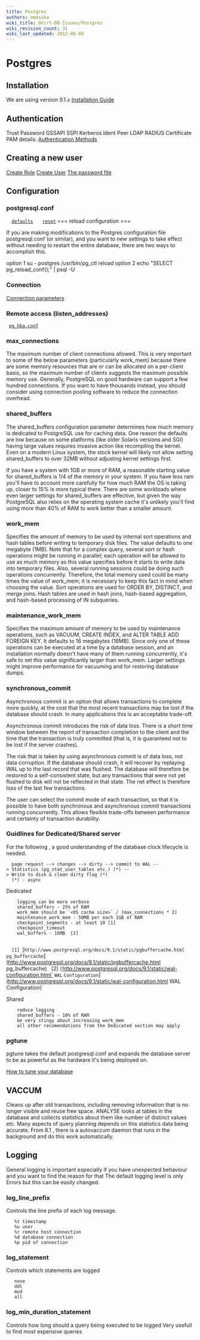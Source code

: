 ```yaml
---
title: Postgres
authors: emesika
wiki_title: OVirt-DB-Issues/Postgres
wiki_revision_count: 31
wiki_last_updated: 2012-08-09
---
```


# Postgres

## Installation

We are using version 9.1.x
[Installation Guide](http://www.ovirt.org/wiki/Installing_PostgreSQL_DB)

## Authentication

Trust
Password
GSSAPI
SSPI
Kerberos
Ident
Peer
LDAP
RADIUS
Certificate
PAM
 details:
[Authentication Methods](http://www.postgresql.org/docs/9.1/static/auth-methods.html)

## Creating a new user

[Create Role](http://www.postgresql.org/docs/9.1/static/sql-createrole.html)
[Create User](http://www.postgresql.org/docs/9.0/static/sql-createuser.html)
[The password file](http://www.postgresql.org/docs/9.0/static/libpq-pgpass.html)

## Configuration

### postgresql.conf

`  `[`defaults`](http://www.postgresql.org/docs/current/static/view-pg-settings.html)
`   `[`reset`](http://www.postgresql.org/docs/current/static/sql-reset.html)
      === reload configuration ===

If you are making modifications to the Postgres configuration file postgresql.conf (or similar), and you want to new settings to take effect without needing to restart the entire database, there are two ways to accomplish this.

option 1
 su - postgres /usr/bin/pg_ctl reload option 2
 echo "SELECT pg_reload_conf();" | psql -U <user> <database>

### Connection

[Connection parameters](http://www.postgresql.org/docs/current/static/runtime-config-connection.html)

### Remote access (listen_addresses)

` `[`pg_hba.conf`](http://www.postgresql.org/docs/current/static/auth-pg-hba-conf.html)

### max_connections

The maximum number of client connections allowed. This is very important to some of the below parameters (particularly work_mem) because there are some memory resources that are or can be allocated on a per-client basis, so the maximum number of clients suggests the maximum possible memory use. Generally, PostgreSQL on good hardware can support a few hundred connections. If you want to have thousands instead, you should consider using connection pooling software to reduce the connection overhead.

### shared_buffers

The shared_buffers configuration parameter determines how much memory is dedicated to PostgreSQL use for caching data. One reason the defaults are low because on some platforms (like older Solaris versions and SGI) having large values requires invasive action like recompiling the kernel. Even on a modern Linux system, the stock kernel will likely not allow setting shared_buffers to over 32MB without adjusting kernel settings first.

If you have a system with 1GB or more of RAM, a reasonable starting value for shared_buffers is 1/4 of the memory in your system. If you have less ram you'll have to account more carefully for how much RAM the OS is taking up, closer to 15% is more typical there. There are some workloads where even larger settings for shared_buffers are effective, but given the way PostgreSQL also relies on the operating system cache it's unlikely you'll find using more than 40% of RAM to work better than a smaller amount.

### work_mem

Specifies the amount of memory to be used by internal sort operations and hash tables before writing to temporary disk files. The value defaults to one megabyte (1MB). Note that for a complex query, several sort or hash operations might be running in parallel; each operation will be allowed to use as much memory as this value specifies before it starts to write data into temporary files. Also, several running sessions could be doing such operations concurrently. Therefore, the total memory used could be many times the value of work_mem; it is necessary to keep this fact in mind when choosing the value. Sort operations are used for ORDER BY, DISTINCT, and merge joins. Hash tables are used in hash joins, hash-based aggregation, and hash-based processing of IN subqueries.

### maintenance_work_mem

Specifies the maximum amount of memory to be used by maintenance operations, such as VACUUM, CREATE INDEX, and ALTER TABLE ADD FOREIGN KEY. It defaults to 16 megabytes (16MB). Since only one of these operations can be executed at a time by a database session, and an installation normally doesn't have many of them running concurrently, it's safe to set this value significantly larger than work_mem. Larger settings might improve performance for vacuuming and for restoring database dumps.

### synchronous_commit

Asynchronous commit is an option that allows transactions to complete more quickly, at the cost that the most recent transactions may be lost if the database should crash. In many applications this is an acceptable trade-off.

Asynchronous commit introduces the risk of data loss. There is a short time window between the report of transaction completion to the client and the time that the transaction is truly committed (that is, it is guaranteed not to be lost if the server crashes).

The risk that is taken by using asynchronous commit is of data loss, not data corruption. If the database should crash, it will recover by replaying WAL up to the last record that was flushed. The database will therefore be restored to a self-consistent state, but any transactions that were not yet flushed to disk will not be reflected in that state. The net effect is therefore loss of the last few transactions.

The user can select the commit mode of each transaction, so that it is possible to have both synchronous and asynchronous commit transactions running concurrently. This allows flexible trade-offs between performance and certainty of transaction durability.

### Guidlines for Dedicated/Shared server

For the following , a good understanding of the database clock lifecycle is needed.

      page request --> changes --> dirty --> commit to WAL --> Statistics (pg_stat_user_tables etc.) (*) --> Write to disk & clean dirty flag (*)
      (*) - async

Dedicated

        logging can be more verbose
        shared_buffers - 25% of RAM
        work_mem should be `<OS cache size>` / (max_connections * 2)
        maintenance_work_mem - 50MB per each 1GB of RAM
        checkpoint_segments - at least 10 [1]
        checkpoint_timeout
        wal_buffers - 16MB  [2]
        
`  [1] `[`http://www.postgresql.org/docs/9.1/static/pgbuffercache.html` `pg_buffercache`](http://www.postgresql.org/docs/9.1/static/pgbuffercache.html pg_buffercache)
        [2] `[`http://www.postgresql.org/docs/9.1/static/wal-configuration.html` `WAL` `Configuration`](http://www.postgresql.org/docs/9.1/static/wal-configuration.html WAL Configuration)`   

Shared

        reduce logging 
        shared_buffers - 10% of RAM
        be very stingy about increasing work_mem 
        all other recomendations from the Dedicated section may apply

### pgtune

pgtune takes the default postgresql.conf and expands the database server to be as powerful as the hardware it's being deployed on.

[How to tune your database](http://sourcefreedom.com/tuning-postgresql-9-0-with-pgtune/)

## VACCUM

Cleans up after old transactions, including removing information that is no longer visible and reuse free space.
 ANALYSE looks at tables in the database and collects statistics about them like number of distinct values etc.
Many aspects of query planning depends on this statistics data being accurate.
 From 8.1 , there is a autovaccum daemon that runs in the background and do this work automatically.

## Logging

General logging is important especially if you have unexpected behaviour and you want to find the reason for that
The default logging level is only Errors but this can be easily changed.

### log_line_prefix

Controls the line prefix of each log message.

       %t timestamp
       %u user
       %r remote host connection
       %d database connection
       %p pid of connection

### log_statement

Controls which statements are logged

       none
       ddl
       mod
       all

### log_min_duration_statement

Controls how long should a query being executed to be logged
Very usefull to find most expensive queries

